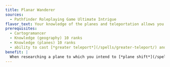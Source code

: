 ```yaml
---
title: Planar Wanderer
sources:
  - Pathfinder Roleplaying Game Ultimate Intrigue
flavor_text: Your knowledge of the planes and teleportation allows you to travel with more precision.
prerequisites:
  - Cartogramancer
  - Knowledge (geography) 10 ranks
  - Knowledge (planes) 10 ranks
  - ability to cast [*greater teleport*](/spells/greater-teleport/) and [*plane shift*](/spells/plane-shift/)
benefit: |
  When researching a plane to which you intend to [*plane shift*](/spells/plane-shift/), you can attempt a DC 25 Knowledge (planes) check as you cast the spell. If you succeed at the check, you're able to more precisely target your planar transport, allowing you to arrive 5d20 miles away from your intended destination instead of 5d% miles away. If you exceed the DC by 10 or more, you arrive 5d10 miles away instead, and if you exceed the DC by 20 or more, you arrive 5d6 miles away.
---
```


